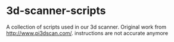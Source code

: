 # 3d-scanner-scripts
A collection of scripts used in our 3d scanner. Original work from http://www.pi3dscan.com/. instructions are not accurate anymore
